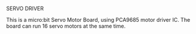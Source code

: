 SERVO DRIVER 
 
 
   This is a micro:bit Servo Motor Board, using PCA9685 motor driver IC.
   The board can run 16 servo motors at the same time.
